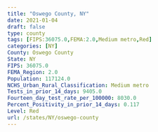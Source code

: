 ```yaml
---
title: "Oswego County, NY"
date: 2021-01-04
draft: false
type: county
tags: [FIPS:36075.0,FEMA:2.0,Medium metro,Red]
categories: [NY]
County: Oswego County
State: NY
FIPS: 36075.0
FEMA_Region: 2.0
Population: 117124.0
NCHS_Urban_Rural_Classification: Medium metro
Tests_in_prior_14_days: 9405.0
Fourteen_day_test_rate_per_100000: 8030.0
Percent_Positivity_in_prior_14_days: 0.117
Level: Red
url: /states/NY/oswego-county
---
```



